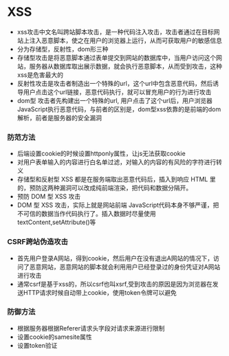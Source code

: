 # XSS
- xss攻击中文名叫跨站脚本攻击，是一种代码注入攻击，攻击者通过在目标网站上注入恶意脚本，使之在用户的浏览器上运行，从而可获取用户的敏感信息
- 分为存储型，反射性，dom形三种 
- 存储型攻击是将恶意脚本通过表单提交到网站的数据库中，当用户访问这个网站，服务器从数据库取出展示数据，就会执行恶意脚本，从而受到攻击，这种xss是危害最大的
- 反射性攻击是攻击者制造出一个特殊的url，这个url中包含恶意代码，然后诱导用户点击这个url链接，恶意代码执行，就可以冒充用户的行为进行攻击
- dom型 攻击者先构建出一个特殊的url, 用户点击了这个url后，用户浏览器JavaScript执行恶意代码，与前者的区别是，dom型xss依靠的是前端的dom解析，前者是服务器的安全漏洞
### 防范方法
- 后端设置cookie的时候设置httponly属性，让js无法获取cookie
- 对用户表单输入的内容进行白名单过滤，对输入的内容的有风险的字符进行转义
- 存储型和反射型 XSS 都是在服务端取出恶意代码后，插入到响应 HTML 里的，预防这两种漏洞可以改成纯前端渲染，把代码和数据分隔开。
- 预防 DOM 型 XSS 攻击
- DOM 型 XSS 攻击，实际上就是网站前端 JavaScript代码本身不够严谨，把不可信的数据当作代码执行了。插入数据时尽量使用textContent,setAttribute()等
### CSRF跨站伪造攻击
- 首先用户登录A网站，得到cookie，然后用户在没有退出A网站的情况下，访问了恶意网站，恶意网站的脚本就会利用用户已经登录过的身份凭证对A网站进行攻击
- 通常csrf是基于xss的，所以csrf也叫xsrf,受到攻击的原因是因为浏览器在发送HTTP请求时候自动带上cookie，使用token令牌可以避免
### 防御方法
- 根据服务器根据Referer请求头字段对请求来源进行限制
- 设置cookie的samesite属性 
- 设置token验证     